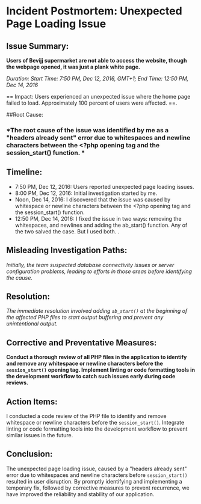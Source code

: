 # Incident Postmortem: Unexpected Page Loading Issue

## Issue Summary:

**Users of Bevijj supermarket are not able to access the website, though the webpage opened, it was just a plank white page.**

*Duration: Start Time: 7:50 PM, Dec 12, 2016, GMT+1; End Time: 12:50 PM, Dec 14, 2016*

== Impact: Users experienced an unexpected issue where the home page failed to load. Approximately 100 percent of users were affected. ==.

##Root Cause:
### *The root cause of the issue was identified by me as a "headers already sent" error due to whitespaces and newline characters between the <?php opening tag and the session_start() function. *

## Timeline:
- 7:50 PM, Dec 12, 2016: Users reported unexpected page loading issues.
- 8:00 PM, Dec 12, 2016: Initial investigation started by me.
- Noon, Dec 14, 2016: I discovered that the issue was caused by whitespace or newline characters between the  <?php opening tag and the session_start() function.
- 12:50 PM, Dec 14, 2016: I fixed the issue in two ways:  removing the whitespaces,  and newlines and adding the ab_start() function. Any of the two salved the case. But I used both.
.

## Misleading Investigation Paths:
*Initially, the team suspected database connectivity issues or server configuration problems, leading to efforts in those areas before identifying the cause.*




## Resolution:
*The immediate resolution involved adding `ab_start()` at the beginning of the affected PHP files to start output buffering and prevent any unintentional output.*

## Corrective and Preventative Measures:
**Conduct a thorough review of all PHP files in the application to identify and remove any whitespace or newline characters before the `session_start()` opening tag.
Implement linting or code formatting tools in the development workflow to catch such issues early during code reviews.**

## Action Items:
I conducted a code review of the PHP file to identify and remove whitespace or newline characters before the `session_start()`.
Integrate linting or code formatting tools into the development workflow to prevent similar issues in the future.

## Conclusion:
The unexpected page loading issue, caused by a "headers already sent" error due to whitespaces and newline characters before `session_start()` resulted in user disruption. By promptly identifying and implementing a temporary fix, followed by corrective measures to prevent recurrence, we have improved the reliability and stability of our application.